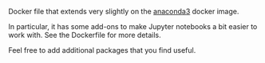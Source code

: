 Docker file that extends very slightly on the [anaconda3](https://github.com/ContinuumIO/docker-images/tree/master/anaconda3) docker image.

In particular, it has some add-ons to make Jupyter notebooks a bit easier to work with. See the Dockerfile for more details.

Feel free to add additional packages that you find useful.
